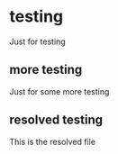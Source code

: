 # testing
Just for testing
## more testing
Just for some more testing
## resolved testing
This is the resolved file
